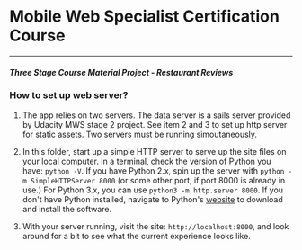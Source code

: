 # Mobile Web Specialist Certification Course
---
#### _Three Stage Course Material Project - Restaurant Reviews_


### How to set up web server?

1. The app relies on two servers. The data server is a sails server provided by Udacity MWS stage 2 project. See item 2 and 3 to set up http server for static assets. Two servers must be running simoutaneously.

2. In this folder, start up a simple HTTP server to serve up the site files on your local computer. In a terminal, check the version of Python you have: `python -V`. If you have Python 2.x, spin up the server with `python -m SimpleHTTPServer 8000` (or some other port, if port 8000 is already in use.) For Python 3.x, you can use `python3 -m http.server 8000`. If you don't have Python installed, navigate to Python's [website](https://www.python.org/) to download and install the software.

3. With your server running, visit the site: `http://localhost:8000`, and look around for a bit to see what the current experience looks like.

